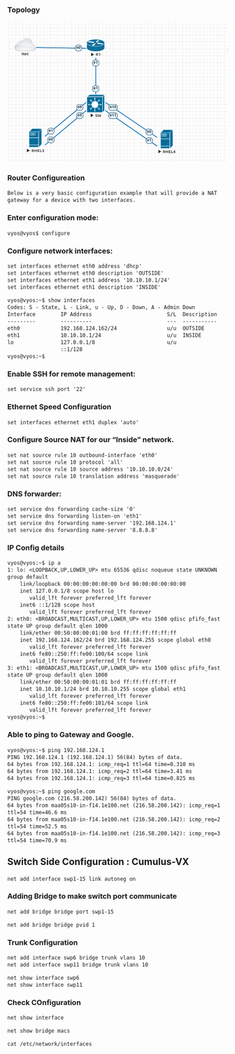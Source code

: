 ### Topology 

![Image ](https://github.com/NileshChandekar/eve_labs/blob/master/trunked_vlan_lab_1/images/c1.png)

### Router Configureation 

~~~
Below is a very basic configuration example that will provide a NAT gateway for a device with two interfaces.
~~~


### Enter configuration mode:

~~~
vyos@vyos$ configure
~~~

### Configure network interfaces:

~~~
set interfaces ethernet eth0 address 'dhcp'
set interfaces ethernet eth0 description 'OUTSIDE'
set interfaces ethernet eth1 address '10.10.10.1/24'
set interfaces ethernet eth1 description 'INSIDE'
~~~


~~~
vyos@vyos:~$ show interfaces 
Codes: S - State, L - Link, u - Up, D - Down, A - Admin Down
Interface        IP Address                        S/L  Description
---------        ----------                        ---  -----------
eth0             192.168.124.162/24                u/u  OUTSIDE 
eth1             10.10.10.1/24                     u/u  INSIDE 
lo               127.0.0.1/8                       u/u  
                 ::1/128
vyos@vyos:~$ 
~~~


### Enable SSH for remote management:

~~~
set service ssh port '22'
~~~

### Ethernet Speed Configuration 

~~~
set interfaces ethernet eth1 duplex 'auto'
~~~

### Configure Source NAT for our “Inside” network.

~~~
set nat source rule 10 outbound-interface 'eth0'
set nat source rule 10 protocol 'all'
set nat source rule 10 source address '10.10.10.0/24'
set nat source rule 10 translation address 'masquerade'
~~~

### DNS forwarder: 

~~~
set service dns forwarding cache-size '0'
set service dns forwarding listen-on 'eth1'
set service dns forwarding name-server '192.168.124.1'
set service dns forwarding name-server '8.8.8.8'
~~~

### IP Config details 

~~~
vyos@vyos:~$ ip a
1: lo: <LOOPBACK,UP,LOWER_UP> mtu 65536 qdisc noqueue state UNKNOWN group default 
    link/loopback 00:00:00:00:00:00 brd 00:00:00:00:00:00
    inet 127.0.0.1/8 scope host lo
       valid_lft forever preferred_lft forever
    inet6 ::1/128 scope host 
       valid_lft forever preferred_lft forever
2: eth0: <BROADCAST,MULTICAST,UP,LOWER_UP> mtu 1500 qdisc pfifo_fast state UP group default qlen 1000
    link/ether 00:50:00:00:01:00 brd ff:ff:ff:ff:ff:ff
    inet 192.168.124.162/24 brd 192.168.124.255 scope global eth0
       valid_lft forever preferred_lft forever
    inet6 fe80::250:ff:fe00:100/64 scope link 
       valid_lft forever preferred_lft forever
3: eth1: <BROADCAST,MULTICAST,UP,LOWER_UP> mtu 1500 qdisc pfifo_fast state UP group default qlen 1000
    link/ether 00:50:00:00:01:01 brd ff:ff:ff:ff:ff:ff
    inet 10.10.10.1/24 brd 10.10.10.255 scope global eth1
       valid_lft forever preferred_lft forever
    inet6 fe80::250:ff:fe00:101/64 scope link 
       valid_lft forever preferred_lft forever
vyos@vyos:~$ 
~~~


### Able to ping to Gateway and Google. 

~~~
vyos@vyos:~$ ping 192.168.124.1 
PING 192.168.124.1 (192.168.124.1) 56(84) bytes of data.
64 bytes from 192.168.124.1: icmp_req=1 ttl=64 time=0.310 ms
64 bytes from 192.168.124.1: icmp_req=2 ttl=64 time=3.41 ms
64 bytes from 192.168.124.1: icmp_req=3 ttl=64 time=0.825 ms
~~~


~~~
vyos@vyos:~$ ping google.com
PING google.com (216.58.200.142) 56(84) bytes of data.
64 bytes from maa05s10-in-f14.1e100.net (216.58.200.142): icmp_req=1 ttl=54 time=46.6 ms
64 bytes from maa05s10-in-f14.1e100.net (216.58.200.142): icmp_req=2 ttl=54 time=52.5 ms
64 bytes from maa05s10-in-f14.1e100.net (216.58.200.142): icmp_req=3 ttl=54 time=70.9 ms
~~~


## Switch Side Configuration : Cumulus-VX ###

~~~
net add interface swp1-15 link autoneg on
~~~

### Adding Bridge to make switch port communicate

~~~
net add bridge bridge port swp1-15
~~~

~~~
net add bridge bridge pvid 1
~~~

### Trunk Configuration 

~~~ 
net add interface swp6 bridge trunk vlans 10
net add interface swp11 bridge trunk vlans 10
~~~

~~~
net show interface swp6
net show interface swp11
~~~


### Check COnfiguration 

~~~
net show interface
~~~

~~~
net show bridge macs
~~~

~~~
cat /etc/network/interfaces
~~~

